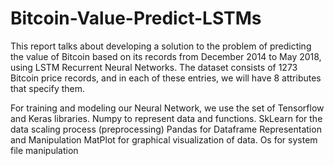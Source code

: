 # Bitcoin-Value-Predict-LSTMs

This report talks about developing a solution to the problem of predicting the value of Bitcoin based on its records from December 2014 to May 2018, using LSTM Recurrent Neural Networks. The dataset consists of 1273 Bitcoin price records, and in each of these entries, we will have 8 attributes that specify them.

For training and modeling our Neural Network, we use the set of Tensorflow and Keras libraries.
Numpy to represent data and functions.
SkLearn for the data scaling process (preprocessing)
Pandas for Dataframe Representation and Manipulation
MatPlot for graphical visualization of data.
Os for system file manipulation
